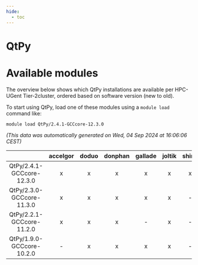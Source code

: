 ```yaml
---
hide:
  - toc
---
```


QtPy
====

# Available modules


The overview below shows which QtPy installations are available per HPC-UGent Tier-2cluster, ordered based on software version (new to old).

To start using QtPy, load one of these modules using a `module load` command like:

```shell
module load QtPy/2.4.1-GCCcore-12.3.0
```

*(This data was automatically generated on Wed, 04 Sep 2024 at 16:06:06 CEST)*  

| |accelgor|doduo|donphan|gallade|joltik|shinx|skitty|
| :---: | :---: | :---: | :---: | :---: | :---: | :---: | :---: |
|QtPy/2.4.1-GCCcore-12.3.0|x|x|x|x|x|x|x|
|QtPy/2.3.0-GCCcore-11.3.0|x|x|x|x|x|-|x|
|QtPy/2.2.1-GCCcore-11.2.0|x|x|x|-|x|-|x|
|QtPy/1.9.0-GCCcore-10.2.0|-|x|x|x|x|-|x|
